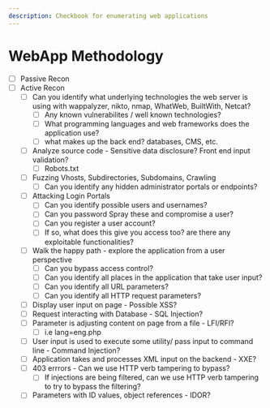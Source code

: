 ```yaml
---
description: Checkbook for enumerating web applications
---
```


# WebApp Methodology

* [ ] Passive Recon
* [ ] Active Recon
  * [ ] Can you identify what underlying technologies the web server is using with wappalyzer, nikto, nmap, WhatWeb, BuiltWith, Netcat?
    * [ ] Any known vulnerabilites / well known technologies?
    * [ ] What programming languages and web frameworks does the application use?
    * [ ] what makes up the back end? databases, CMS, etc.
  * [ ] Analyze source code - Sensitive data disclosure? Front end input validation?
    * [ ] Robots.txt
  * [ ] Fuzzing Vhosts, Subdirectories, Subdomains, Crawling
    * [ ] Can you identify any hidden administrator portals or endpoints?
  * [ ] Attacking Login Portals&#x20;
    * [ ] Can you identify possible users and usernames?
    * [ ] Can you password Spray these and compromise a user?
    * [ ] Can you register a user account?
    * [ ] If so, what does this give you access too? are there any exploitable functionalities?
  * [ ] Walk the happy path - explore the application from a user perspective
    * [ ] Can you bypass access control?
    * [ ] Can you identify all places in the application that take user input?
    * [ ] Can you identify all URL parameters?
    * [ ] Can you identify all HTTP request parameters?
  * [ ] Display user input on page - Possible XSS?
  * [ ] Request interacting with Database - SQL Injection?
  * [ ] Parameter is adjusting content on page from a file - LFI/RFI?
    * [ ] i.e lang=eng.php
  * [ ] User input is used to execute some utility/ pass input to command line - Command Injection?
  * [ ] Application takes and processes XML input on the backend - XXE?
  * [ ] 403 errrors - Can we use HTTP verb tampering to bypass?
    * [ ] If injections are being filtered, can we use HTTP verb tampering to try to bypass the filtering?
  * [ ] Parameters with ID values, object references - IDOR?&#x20;

